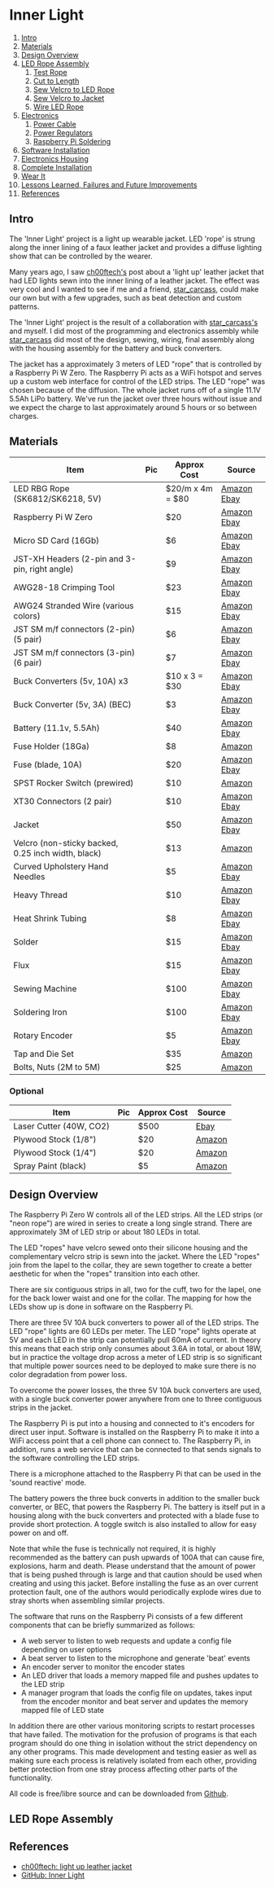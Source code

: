 Inner Light
===

1. [Intro](#Intro)
2. [Materials](#Materials)
3. [Design Overview](#design-overview)
4. [LED Rope Assembly](#led-rope-assembly)
    1. [Test Rope](#test-rope)
    2. [Cut to Length](#cut-to-length)
    3. [Sew Velcro to LED Rope](#sew-velcro-to-led-rope)
    4. [Sew Velcro to Jacket](#sew-velcro-to-jacket)
    5. [Wire LED Rope](#wire-led-rope)
5. [Electronics](#Electronics)
    1. [Power Cable](#power-cable)
    2. [Power Regulators](#power-regulators)
    3. [Raspberry Pi Soldering](#raspberry-pi-soldering)
6. [Software Installation](#software-installation)
7. [Electronics Housing](#electronics-housing)
8. [Complete Installation](#complete-installation)
9. [Wear It](#wear-it)
10. [Lessons Learned, Failures and Future Improvements](#lessons-learned-failures-and-future-improvements)
11. [References](#References)

Intro
---

The 'Inner Light' project is a light up wearable jacket.
LED 'rope' is strung along the inner lining of a faux leather jacket and provides a diffuse
lighting show that can be controlled by the wearer.

Many years ago, I saw [ch00ftech's](http://ch00ftech.com/2012/01/16/light-up-leather-jacket/) post about a
'light up' leather jacket that had LED lights sewn into the inner lining of a leather jacket.
The effect was very cool and I wanted to see if me and a friend, [star_carcass](https://www.instagram.com/star_carcass/),
could make our own but with a few upgrades, such as beat detection and custom patterns.

The 'Inner Light' project is the result of a collaboration with [star_carcass's](https://www.instagram.com/star_carcass/)
and myself.
I did most of the programming and electronics assembly while [star_carcass](https://www.instagram.com/star_carcass/)
did most of the design, sewing, wiring, final assembly along with the housing assembly for the battery and buck converters.

The jacket has a approximately 3 meters of LED "rope" that is controlled by a Raspberry Pi W Zero.
The Raspberry Pi acts as a WiFi hotspot and serves up a custom web interface for control of the LED strips.
The LED "rope" was chosen because of the diffusion.
The whole jacket runs off of a single 11.1V 5.5Ah LiPo battery.
We've run the jacket over three hours without issue and we expect the charge to last approximately around 5 hours or so
between charges.

Materials
---

| Item | Pic | Approx Cost | Source |
|------|-----|-------------|--------|
| LED RBG Rope (SK6812/SK6218, 5V) | | $20/m x 4m = $80 | [Amazon](https://www.amazon.com/gp/product/B07DN3QP4R) [Ebay](ebay.com/itm/5V-SK6812-LED-Neon-Flex-Tube-Pixel-Strip-Light-3535-RGB-Addressable-360-Round/273955416625) |
| Raspberry Pi W Zero | | $20 | [Amazon](amazon.com/Vilros-Raspberry-Starter-Power-Premium/dp/B0748MBFTS/) [Ebay](ebay.com/itm/Raspberry-Pi-Zero-W-Wireless-Wi-Fi-Version-w-2x40-Gold-Header-Ships-Same-Day/222858178477) |
| Micro SD Card (16Gb) | | $6 | [Amazon](https://www.amazon.com/Sandisk-Ultra-Micro-UHS-I-Adapter/dp/B073K14CVB) [Ebay](ebay.com/itm/SanDisk-16GB-32GB-64GB-128GB-Ultra-Micro-SD-Card-Class-10-98MB-s-Memory-Card-Lot/143318377880) |
| JST-XH Headers (2-pin and 3-pin, right angle) | | $9 | [Amazon](amazon.com/GeeBat-460pcs-Connector-Housing-Adapter/dp/B01MCZE2HM) [Ebay](ebay.com/itm/JST-XH-Connector-Terminal-Header-Assortment-Kit-Male-Female-RIGHT-ANGLE-90-Deg/292219710596) |
| AWG28-18 Crimping Tool | | $23 | [Amazon](amazon.com/IWISS-Professional-Compression-Ratcheting-Wire-electrode/dp/B00OMM4YUY) [Ebay](ebay.com/itm/SN-28B-Pin-Crimp-Plier-Tool-2-54mm-3-96mm-18-28AWG-Crimper-Tool-Dupont-JST-Molex/401949283529) |
| AWG24 Stranded Wire (various colors) | | $15 | [Amazon](amazon.com/StrivedayTMFlexible-Silicone-Electric-electronic-electrics/dp/B01LH1G2IE) [Ebay](ebay.com/itm/24-AWG-Gauge-Stranded-Hook-Up-Wire-Kit-25-ft-Each-0-0201-Dia-UL1007-300-Volts/371133252837) |
| JST SM m/f connectors (2-pin) (5 pair) | | $6 | [Amazon](https://www.amazon.com/gp/product/B07GGNFPQQ) [Ebay](ebay.com/itm/10-Pairs-Jst-Sm-2-Pins-Plug-Male-And-Female-Wire-Connector/323655645814) |
| JST SM m/f connectors (3-pin) (6 pair) | | $7 | [Amazon](amazon.com/ALITOVE-Female-Connector-WS2812B-SK6812-RGBW/dp/B071H5XCN5) [Ebay](ebay.com/itm/2pin-3pin-4pin-5pin-Male-And-Female-22AWG-LED-Strip-Wire-JST-SM-Plug-Connector/401741125239?) |
| Buck Converters (5v, 10A) x3 | | $10 x 3 = $30 | [Amazon](amazon.com/BINZET-Converter-Regulator-Regulated-Transformer/dp/B00J3MHTYG) [Ebay](ebay.com/itm/DC12V-24V-to-5V-10A-50W-Step-Down-Buck-Voltage-Converter-Module-Waterproof-IP68/312733329138) |
| Buck Converter (5v, 3A) (BEC) | | $3 | [Amazon](amazon.com/Ship-Hobbywing-Switch-mode-UBEC-Lowest/dp/B008ZNWOYY) [Ebay](ebay.com/itm/RC-UBEC-5V-6V-3A-Max-5A-Switch-Mode-Lowest-RF-Noise-BEC-Kit-for-RC-Models-Tool/352620354400) |
| Battery (11.1v, 5.5Ah) | | $40 | [Amazon](amazon.com/FLOUREON-5500mAh-Quadcopter-Airplane-Helicopter/dp/B072313FYS) [Ebay](ebay.com/itm/11-1V-5000mAh-3S-55C-Lipo-Battery-Deans-Plug-for-RC-Helicopter-Airplane-Monster/223292866369) |
| Fuse Holder (18Ga) | | $8 | [Amazon](amazon.com/KOLACEN-Automotive-Holder-Regular-Standard/dp/B07C5JGFRH) |
| Fuse (blade, 10A) | |  $20 | [Amazon](amazon.com/EPAuto-AE-009-1-Pieces-Assorted-Standard/dp/B01DYQ5T3O) [Ebay](ebay.com/itm/220-Pcs-Car-Blade-Fuse-Assortment-Assorted-Kit-Blade-Set-Auto-Truck-Automotive/303300580187) |
| SPST Rocker Switch (prewired) | | $10 | [Amazon](amazon.com/COOLOOdirect-Solder-Rocker-Switch-Toggle/dp/B071Y7SMVQ) |
| XT30 Connectors (2 pair) | | $10 | [Amazon](amazon.com/Female-Connector-150mm-Silicone-Battery/dp/B073WWWMQP) [Ebay](ebay.com/itm/4pcs-XT30-Plug-Male-Female-Connector-Silicone-Wire-for-RC-LiPo-Battery-FPV-Drone/383041434902) |
| Jacket | | $50 | [Amazon](https://www.amazon.com/gp/product/B01GKGWBCM) [Ebay](ebay.com/itm/Olivia-Miller-Womens-Faux-Leather-Moto-Biker-Jacket-with-Pockets/283175170552) |
| Velcro (non-sticky backed, 0.25 inch width, black) | | $13 | [Amazon](https://www.amazon.com/dp/B07PZS5D1W) |
| Curved Upholstery Hand Needles | | $5 | [Amazon](amazon.com/Dritz-9020-Curved-Upholstery-Needle/dp/B0009V0V5E) [Ebay](ebay.com/itm/7pcs-Curved-Carpet-Leather-Sewing-Needles-Upholstery-Canvas-Hand-Repair-New-Hot/254354399362) |
| Heavy Thread | | $10 | [Amazon](amazon.com/dp/B07QW8GZF2/ref=twister_B07QX5KR31) [Ebay](ebay.com/itm/69-92-138-Bonded-Nylon-Sewing-Thread-For-Outdoor-Leather-Upholstery-Canvas/254295021529) |
| Heat Shrink Tubing | | $8 | [Amazon](amazon.com/Ginsco-580-pcs-Assorted-Sleeving/dp/B01MFA3OFA) [Ebay](ebay.com/itm/280pcs-Cable-Heat-Shrink-Tubing-Sleeve-Wire-Wrap-Tube-2-1-Assortment-Kit-Box-Set/401747169106?) |
| Solder | | $15 | [Amazon](amazon.com/Rosin-Core-Solder-60-4oz/dp/B0006O933K) [Ebay](ebay.com/itm/60-40-Tin-Lead-Rosin-Core-Solder-Wire-Soldering-Sn60-Pb40-Flux-039-1-0mm-50g/372474772922) |
| Flux | | $15 | [Amazon](amazon.com/MG-Chemicals-Liquid-Leaded-Solder/dp/B005DNR01Q) [Ebay](ebay.com/itm/Delcast-Rosin-Soldering-Flux-Paste-Solder-Welding-Grease-50G/131373589900) |
| Sewing Machine | | $100 | [Amazon](amazon.com/Brother-XM2701-Lightweight-Buttonholer-Instructional/dp/B00JBKVN8S) [Ebay](ebay.com/itm/Brother-XM2701-Lightweight-Full-Featured-Sewing-Machine-with-27-Stitches-NEW/383233984209) |
| Soldering Iron | | $100 | [Amazon](amazon.com/Hakko-FX888D-23BY-Digital-Soldering-Station/dp/B00ANZRT4M/) [Ebay](ebay.com/itm/Hakko-Digital-FX888D-CHP170-bundle-includes-Soldering-Station-CHP170-cutter/183571277471?) |
| Rotary Encoder | | $5 | [Amazon](amazon.com/Cylewet-Encoder-Digital-Potentiometer-Arduino/dp/B07DM2YMT4) [Ebay](ebay.com/itm/US-Stock-3x-Rotary-Encoder-Switch-EC11-Audio-Digital-Potentiometer-Handle-20mm/382748544423) |
| Tap and Die Set | |  $35 | [Amazon](amazon.com/TEKTON-7559-Tap-Metric-39-Piece/dp/B00AHV3DWY/) |
| Bolts, Nuts (2M to 5M) | | $25 | [Amazon](amazon.com/DYWISHKEY-Stainless-Washers-Assortment-Wrenches/dp/B07QLRKYR7) |

### Optional

| Item | Pic | Approx Cost | Source |
|------|-----|-------------|--------|
| Laser Cutter (40W, CO2) | | $500 | [Ebay](ebay.com/itm/40W-CO2-Laser-Engraving-Machine-12-x-8-Engraver-Cutter-w-USB-Port/191857677830) |
| Plywood Stock (1/8") | | $20 | [Amazon](amazon.com/3MM-Baltic-Birch-Plywood-Engraving/dp/B07CHX1GTD) |
| Plywood Stock (1/4") | | $20 | [Amazon](amazon.com/6MM-Baltic-Birch-Plywood-Engraving/dp/B07HBC8NQ9) |
| Spray Paint (black) | | $5 | [Amazon](amazon.com/Krylon-K02754007-Fusion-Spray-Paint/dp/B07LFWTQJX) |

Design Overview
---

The Raspberry Pi Zero W controls all of the LED strips.
All the LED strips (or "neon rope") are wired in series to create a long single strand.
There are approximately 3M of LED strip or about 180 LEDs in total.

The LED "ropes" have velcro sewed onto their silicone housing and the complementary velcro
strip is sewn into the jacket.
Where the LED "ropes" join from the lapel to the collar, they are sewn together to create a
better aesthetic for when the "ropes" transition into each other.

There are six contiguous strips in all, two for the cuff, two for the lapel, one for the back lower
waist and one for the collar.
The mapping for how the LEDs show up is done in software on the Raspberry Pi.

There are three 5V 10A buck converters to power all of the LED strips.
The LED "rope" lights are 60 LEDs per meter.
The LED "rope" lights operate at 5V and each LED in the strip can potentially pull 60mA of current.
In theory this means that each strip only consumes about 3.6A in total, or about 18W, but in practice
the voltage drop across a meter of LED strip is so significant that multiple power sources need
to be deployed to make sure there is no color degradation from power loss.

To overcome the power losses, the three 5V 10A buck converters are used, with a single buck converter
power anywhere from one to three contiguous strips in the jacket.

The Raspberry Pi is put into a housing and connected to it's encoders for direct user input.
Software is installed on the Raspberry Pi to make it into a WiFi access point that a cell phone
can connect to.
The Raspberry Pi, in addition, runs a web service that can be connected to that sends signals
to the software controlling the LED strips.

There is a microphone attached to the Raspberry Pi that can be used in the 'sound reactive' mode.

The battery powers the three buck converts in addition to the smaller buck converter, or BEC, that
powers the Raspberry Pi.
The battery is itself put in a housing along with the buck converters and protected with a blade
fuse to provide short protection.
A toggle switch is also installed to allow for easy power on and off.

Note that while the fuse is technically not required, it is highly recommended as the battery
can push upwards of 100A that can cause fire, explosions, harm and death.
Please understand that the amount of power that is being pushed through is large and that
caution should be used when creating and using this jacket.
Before installing the fuse as an over current protection fault, one of the authors would periodically
explode wires due to stray shorts when assembling similar projects.

The software that runs on the Raspberry Pi consists of a few different components that can be briefly
summarized as follows:

* A web server to listen to web requests and update a config file depending on user options
* A beat server to listen to the microphone and generate 'beat' events
* An encoder server to monitor the encoder states
* An LED driver that loads a memory mapped file and pushes updates to the LED strip
* A manager program that loads the config file on updates, takes input from the encoder monitor and beat
  server and updates the memory mapped file of LED state

In addition there are other various monitoring scripts to restart processes that have failed.
The motivation for the profusion of programs is that each program should do one thing in isolation
without the strict dependency on any other programs.
This made development and testing easier as well as making sure each process is relatively isolated
from each other, providing better protection from one stray process affecting other parts of the
functionality.

All code is free/libre source and can be downloaded from [Github](https://github.com/abetusk/dev/tree/release/projects/inner-light).

LED Rope Assembly
---

References
---

* [ch00ftech: light up leather jacket](http://ch00ftech.com/2012/01/16/light-up-leather-jacket/)
* [GitHub: Inner Light](https://github.com/abetusk/dev/tree/release/projects/inner-light)



